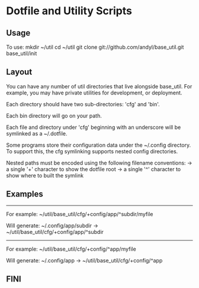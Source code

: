 # Dotfile and Utility Scripts

## Usage

To use:
  mkdir ~/util
  cd ~/util
  git clone git://github.com/andyl/base_util.git
  base_util/init

## Layout

You can have any number of util directories that
live alongside base_util.  For example, you may 
have private utilities for development, or 
deployment.  

Each directory should have two sub-directories: 
'cfg' and 'bin'.  

Each bin directory will go on your path.

Each file and directory under 'cfg' beginning with
an underscore will be symlinked as a ~/.dotfile.  

Some programs store their configuration data under
the ~/.config directory.  To support this, the
cfg symlinking supports nested config directories.

Nested paths must be encoded using the following filename conventions:
-> a single '+' character to show the dotfile root
-> a single '^' character to show where to built the symlink

## Examples

-------------------------------------------------
For example:
~/util/base_util/cfg/+config/app/^subdir/myfile

Will generate:
~/.config/app/subdir -> ~/util/base_util/cfg/+config/app/^subdir

-------------------------------------------------
For example:
~/util/base_util/cfg/+config/^app/myfile

Will generate:
~/.config/app -> ~/util/base_util/cfg/+config/^app

## FINI
